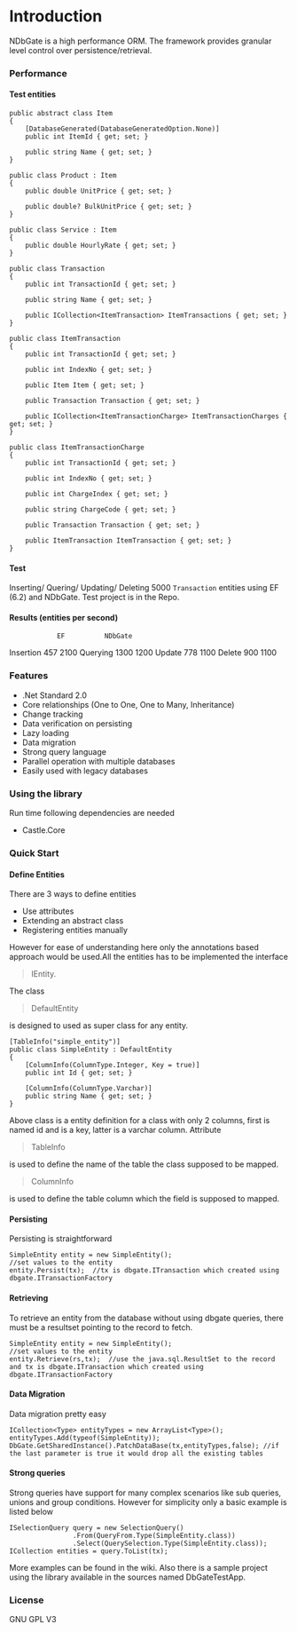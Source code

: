 # Introduction
NDbGate is a high performance ORM. The framework provides granular level control over persistence/retrieval.

### Performance
#### Test entities
	
	public abstract class Item
    {
        [DatabaseGenerated(DatabaseGeneratedOption.None)]
        public int ItemId { get; set; }

        public string Name { get; set; }
    }
	
	public class Product : Item
    {
        public double UnitPrice { get; set; }

        public double? BulkUnitPrice { get; set; }
    }
	
	public class Service : Item
    {
        public double HourlyRate { get; set; }
    }
	
	public class Transaction
    {
        public int TransactionId { get; set; }

        public string Name { get; set; }

        public ICollection<ItemTransaction> ItemTransactions { get; set; }
    }
	
	public class ItemTransaction
    {
        public int TransactionId { get; set; }

        public int IndexNo { get; set; }

        public Item Item { get; set; }

        public Transaction Transaction { get; set; }

        public ICollection<ItemTransactionCharge> ItemTransactionCharges { get; set; }
    }
	
	public class ItemTransactionCharge
    {
        public int TransactionId { get; set; }

        public int IndexNo { get; set; }

        public int ChargeIndex { get; set; }

        public string ChargeCode { get; set; }

        public Transaction Transaction { get; set; }

        public ItemTransaction ItemTransaction { get; set; }
    }
	
#### Test

Inserting/ Quering/ Updating/ Deleting 5000 `Transaction` entities using EF (6.2) and NDbGate. Test project is in the Repo.

#### Results (entities per second)

				EF			NDbGate
			
Insertion 		457			2100
Querying	   1300			1200
Update			778			1100
Delete			900			1100


### Features
* .Net Standard 2.0
* Core relationships (One to One, One to Many, Inheritance)
* Change tracking
* Data verification on persisting
* Lazy loading
* Data migration
* Strong query language
* Parallel operation with multiple databases
* Easily used with legacy databases

### Using the library
Run time following dependencies are needed
* Castle.Core

### Quick Start
#### Define Entities
There are 3 ways to define entities
* Use attributes
* Extending an abstract class
* Registering entities manually

However for ease of understanding here only the annotations based approach would be used.All the entities has to be implemented the interface 
>IEntity.

The class
>DefaultEntity

is designed to used as super class for any entity.

   	[TableInfo("simple_entity")]
	public class SimpleEntity : DefaultEntity
	{
		[ColumnInfo(ColumnType.Integer, Key = true)]
		public int Id { get; set; }

		[ColumnInfo(ColumnType.Varchar)]
		public string Name { get; set; }
	}

Above class is a entity definition for a class with only 2 columns, first is named id and is a key, latter is a varchar column. Attribute
>TableInfo 

is used to define the name of the table the class supposed to be mapped. 
>ColumnInfo

is used to define the table column which the field is supposed to mapped.

#### Persisting
Persisting is straightforward

	SimpleEntity entity = new SimpleEntity();
	//set values to the entity
	entity.Persist(tx);  //tx is dbgate.ITransaction which created using dbgate.ITransactionFactory 

#### Retrieving
To retrieve an entity from the database without using dbgate queries, there must be a resultset pointing to the record to fetch.

	SimpleEntity entity = new SimpleEntity();
	//set values to the entity
	entity.Retrieve(rs,tx);  //use the java.sql.ResultSet to the record and tx is dbgate.ITransaction which created using dbgate.ITransactionFactory

#### Data Migration
Data migration pretty easy

	ICollection<Type> entityTypes = new ArrayList<Type>();
	entityTypes.Add(typeof(SimpleEntity));
	DbGate.GetSharedInstance().PatchDataBase(tx,entityTypes,false); //if the last parameter is true it would drop all the existing tables

#### Strong queries
Strong queries have support for many complex scenarios like sub queries, unions and group conditions. However for simplicity only a basic example is listed below

	ISelectionQuery query = new SelectionQuery()
					.From(QueryFrom.Type(SimpleEntity.class))
					.Select(QuerySelection.Type(SimpleEntity.class));
	ICollection entities = query.ToList(tx);

More examples can be found in the wiki. Also there is a sample project using the library available in the sources named DbGateTestApp.

### License
GNU GPL V3